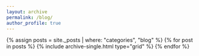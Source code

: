 ```yaml
---
layout: archive
permalink: /blog/
author_profile: true
---
```


{% assign posts = site._posts | where: "categories", "blog" %}
{% for post in posts %}
  {% include archive-single.html type="grid" %}
{% endfor %}
